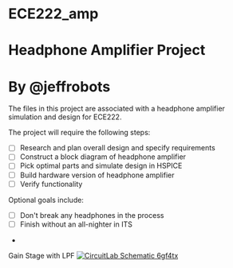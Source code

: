 # ECE222_amp
# Headphone Amplifier Project
# By @jeffrobots

The files in this project are associated with a headphone amplifier simulation and design for ECE222. 

The project will require the following steps:
- [ ] Research and plan overall design and specify requirements
- [ ] Construct a block diagram of headphone amplifier
- [ ] Pick optimal parts and simulate design in HSPICE
- [ ] Build hardware version of headphone amplifier
- [ ] Verify functionality

Optional goals include: 
- [ ] Don't break any headphones in the process
- [ ] Finish without an all-nighter in ITS
- 

Gain Stage with LPF
[![CircuitLab Schematic 6gf4tx](https://www.circuitlab.com/circuit/6gf4tx/screenshot/540x405/)](https://www.circuitlab.com/circuit/6gf4tx/gainstage/)
